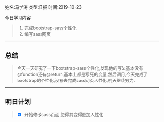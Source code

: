 姓名:马学涛
类型:日报
时间:2019-10-23

今日学习内容

>1. 完成bootstrap-sass个性化
>2. 编写sass网页
* * *
## 总结 ##
>今天一天研究了一下bootstrap-sass个性化,发现他的写法基本没有@function还有@return,基本上都是写死的变量,然后调用,今天完成了bootstrap的个性化,没有去完成sass网页人性化,明天继续努力.
* * *
## 明日计划 ##
> - [x] 开始修改sass页面,使得其变得更加人性化

